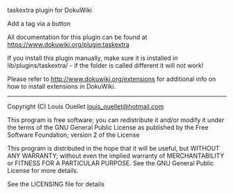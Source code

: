 taskextra plugin for DokuWiki

Add a tag via a button

All documentation for this plugin can be found at
https://www.dokuwiki.org/plugin:taskextra

If you install this plugin manually, make sure it is installed in
lib/plugins/taskextra/ - if the folder is called different it
will not work!

Please refer to http://www.dokuwiki.org/extensions for additional info
on how to install extensions in DokuWiki.

----
Copyright (C) Louis Ouellet <louis_ouellet@hotmail.com>

This program is free software; you can redistribute it and/or modify
it under the terms of the GNU General Public License as published by
the Free Software Foundation; version 2 of the License

This program is distributed in the hope that it will be useful,
but WITHOUT ANY WARRANTY; without even the implied warranty of
MERCHANTABILITY or FITNESS FOR A PARTICULAR PURPOSE.  See the
GNU General Public License for more details.

See the LICENSING file for details
